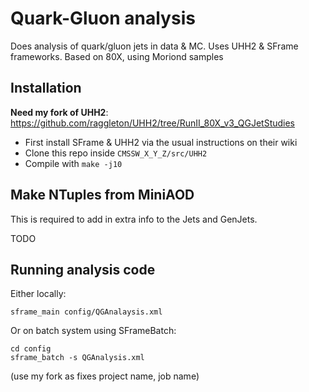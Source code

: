 # Quark-Gluon analysis

Does analysis of quark/gluon jets in data & MC. Uses UHH2 & SFrame frameworks.
Based on 80X, using Moriond samples

## Installation

**Need my fork of UHH2**: https://github.com/raggleton/UHH2/tree/RunII_80X_v3_QGJetStudies

- First install SFrame & UHH2 via the usual instructions on their wiki
- Clone this repo inside `CMSSW_X_Y_Z/src/UHH2`
- Compile with `make -j10`

## Make NTuples from MiniAOD

This is required to add in extra info to the Jets and GenJets.

TODO

## Running analysis code

Either locally:

```
sframe_main config/QGAnalaysis.xml
```

Or on batch system using SFrameBatch:

```
cd config
sframe_batch -s QGAnalysis.xml
```

(use my fork as fixes project name, job name)


